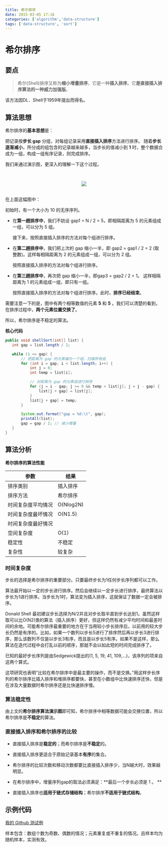 ```yaml
---
title: 希尔排序
date: 2015-03-05 17:16
categories: ['algorithm','data-structure']
tags: ['data-structure', 'sort']
---
```


# 希尔排序

## 要点

> 希尔(Shell)排序又称为**缩小增量排序**，它是一种**插入排序**。它**是直接插入排序算法的一种威力加强版**。
>

该方法因DL．Shell于1959年提出而得名。

## 算法思想

希尔排序的**基本思想**是：

把记录按**步长 gap** 分组，对每组记录采用**直接插入排序**方法进行排序。
随着**步长逐渐减小**，所分成的组包含的记录越来越多，当步长的值减小到 **1** 时，整个数据合成为一组，构成一组有序记录，则完成排序。

我们来通过演示图，更深入的理解一下这个过程。 

<br><div align="center"><img src="http://oyz7npk35.bkt.clouddn.com//image/algorithm/sort/shell-sort.png"/></div><br>

在上面这幅图中：

初始时，有一个大小为 10 的无序序列。

- 在**第一趟排序中**，我们不妨设 gap1 = N / 2 = 5，即相隔距离为 5 的元素组成一组，可以分为 5 组。

  接下来，按照直接插入排序的方法对每个组进行排序。


- 在**第二趟排序中**，我们把上次的 gap 缩小一半，即 gap2 = gap1 / 2 = 2 (取整数)。这样每相隔距离为 2 的元素组成一组，可以分为 2 组。

  按照直接插入排序的方法对每个组进行排序。


- 在**第三趟排序中**，再次把 gap 缩小一半，即gap3 = gap2 / 2 = 1。 这样相隔距离为 1 的元素组成一组，即只有一组。

  按照直接插入排序的方法对每个组进行排序。此时，**排序已经结束**。

需要注意一下的是，图中有两个相等数值的元素 **5** 和 **5** 。我们可以清楚的看到，在排序过程中，**两个元素位置交换了**。

所以，希尔排序是不稳定的算法。

**核心代码**

 ```java
public void shellSort(int[] list) {
    int gap = list.length / 2;
 
    while (1 <= gap) {
        // 把距离为 gap 的元素编为一个组，扫描所有组
        for (int i = gap; i < list.length; i++) {
            int j = 0;
            int temp = list[i];
 
            // 对距离为 gap 的元素组进行排序
            for (j = i - gap; j >= 0 && temp < list[j]; j = j - gap) {
                list[j + gap] = list[j];
            }
            list[j + gap] = temp;
        }
 
        System.out.format("gap = %d:\t", gap);
        printAll(list);
        gap = gap / 2; // 减小增量
    }
}
 ```

## 算法分析

**希尔排序的算法性能**

| 参数        | 结果        |
| --------- | --------- |
| 排序类别      | 插入排序      |
| 排序方法      | 希尔排序      |
| 时间复杂度平均情况 | O(Nlog2N) |
| 时间复杂度最坏情况 | O(N1.5)   |
| 时间复杂度最好情况 |           |
| 空间复杂度     | O(1)      |
| 稳定性       | 不稳定       |
| 复杂性       | 较复杂       |

### 时间复杂度

步长的选择是希尔排序的重要部分。只要最终步长为1任何步长序列都可以工作。

算法最开始以一定的步长进行排序。然后会继续以一定步长进行排序，最终算法以步长为1进行排序。当步长为1时，算法变为插入排序，这就保证了数据一定会被排序。

Donald Shell 最初建议步长选择为N/2并且对步长取半直到步长达到1。虽然这样取可以比O(N2)类的算法（插入排序）更好，但这样仍然有减少平均时间和最差时间的余地。可能希尔排序最重要的地方在于当用较小步长排序后，以前用的较大步长仍然是有序的。比如，如果一个数列以步长5进行了排序然后再以步长3进行排序，那么该数列不仅是以步长3有序，而且是以步长5有序。如果不是这样，那么算法在迭代过程中会打乱以前的顺序，那就不会以如此短的时间完成排序了。

已知的最好步长序列是由Sedgewick提出的(1, 5, 19, 41, 109,...)，该序列的项来自这两个算式。

这项研究也表明“比较在希尔排序中是最主要的操作，而不是交换。”用这样步长序列的希尔排序比插入排序和堆排序都要快，甚至在小数组中比快速排序还快，但是在涉及大量数据时希尔排序还是比快速排序慢。

### 算法稳定性

由上文的**希尔排序算法演示图**即可知，希尔排序中相等数据可能会交换位置，所以希尔排序是**不稳定**的算法。

### 直接插入排序和希尔排序的比较

- 直接插入排序是**稳定的**；而希尔排序是**不稳定**的。

- 直接插入排序更适合于原始记录基本**有序**的集合。

- 希尔排序的比较次数和移动次数都要比直接插入排序少，当N越大时，效果越明显。   

- 在希尔排序中，增量序列gap的取法必须满足：**最后一个步长必须是 1 。 **

- 直接插入排序也**适用于链式存储结构**；希尔排序**不适用于链式结构**。


## 示例代码

[我的 Github 测试例](https://github.com/dunwu/algorithm-notes/blob/master/codes/src/test/java/io/github/dunwu/algorithm/sort/SortStrategyTest.java)

样本包含：数组个数为奇数、偶数的情况；元素重复或不重复的情况。且样本均为随机样本，实测有效。
